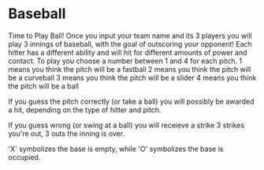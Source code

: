 # Baseball
Time to Play Ball!
Once you input your team name and its 3 players you will play 3 innings of baseball, with the goal of outscoring your opponent!
Each hitter has a different ability and will hit for different amounts of power and contact.
To play you choose a number between 1 and 4 for each pitch.
    1 means you think the pitch will be a fastball
    2 means you think the pitch will be a curveball
    3 means you think the pitch will be a slider
    4 means you think the pitch will be a ball

If you guess the pitch correctly (or take a ball) you will possibly be awarded a hit, depending on the type of hitter and pitch.

If you guess wrong (or swing at a ball) you will receieve a strike
3 strikes you're out, 3 outs the inning is over.

'X' symbolizes the base is empty, while 'O' symbolizes the base is occupied.
